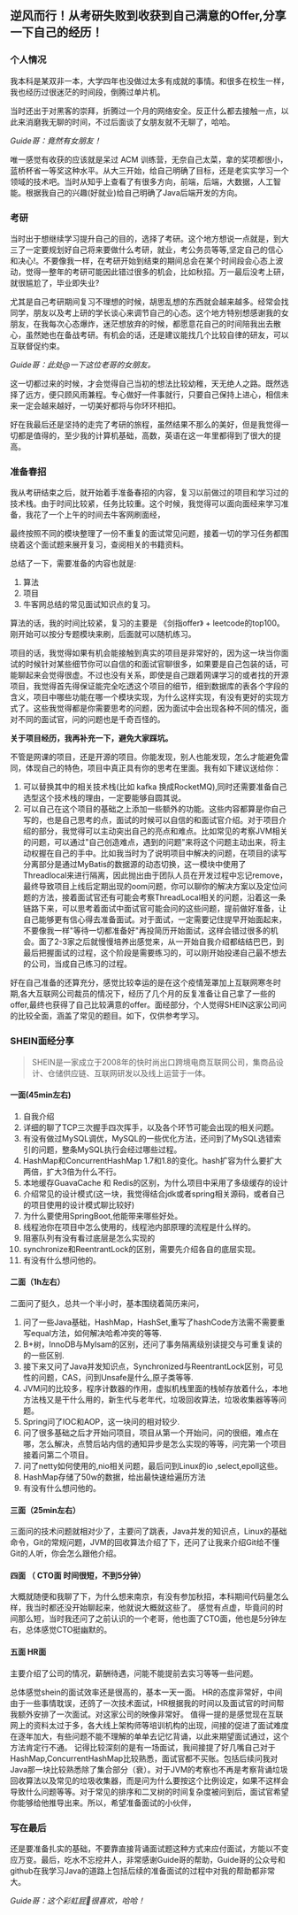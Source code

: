 

##  

## 逆风而行！从考研失败到收获到自己满意的Offer,分享一下自己的经历！

### 个人情况

我本科是某双非一本，大学四年也没做过太多有成就的事情。和很多在校生一样，我也经历过很迷茫的时间段，倒腾过单片机。

当时还出于对黑客的崇拜，折腾过一个月的网络安全。反正什么都去接触一点，以此来消磨我无聊的时间，不过后面谈了女朋友就不无聊了，哈哈。

*Guide哥：竟然有女朋友！*

唯一感觉有收获的应该就是呆过 ACM 训练营，无奈自己太菜，拿的奖项都很小，蓝桥杯省一等奖这种水平。从大三开始，给自己明确了目标，还是老实实学习一个领域的技术吧。当时从知乎上查看了有很多方向，前端，后端，大数据，人工智能。根据我自己的兴趣(好就业)给自己明确了Java后端开发的方向。

### 考研

当时出于想继续学习提升自己的目的，选择了考研。这个地方想说一点就是，到大三了一定要规划好自己将来要做什么考研，就业，考公务员等等,坚定自己的信心和决心!。不要像我一样，在考研开始到结束的期间总会在某个时间段会心态上波动，觉得一整年的考研可能因此错过很多的机会，比如秋招。万一最后没考上研，就很尴尬了，毕业即失业? 

尤其是自己考研期间复习不理想的时候，胡思乱想的东西就会越来越多。经常会找同学，朋友以及考上研的学长谈心来调节自己的心态。这个地方特别想感谢我的女朋友，在我每次心态爆炸，迷茫想放弃的时候，都愿意花自己的时间陪我出去散心，虽然她也在备战考研。有机会的话，还是建议能找几个比较自律的研友，可以互联督促约束。

*Guide哥：此处@一下这位老哥的女朋友。*

这一切都过来的时候，才会觉得自己当初的想法比较幼稚，天无绝人之路。既然选择了远方，便只顾风雨兼程。专心做好一件事就行，只要自己保持上进心，相信未来一定会越来越好，一切美好都将与你环环相扣。

好在我最后还是坚持的走完了考研的旅程，虽然结果不那么的美好，但是我觉得一切都是值得的，至少我的计算机基础，高数，英语在这一年里都得到了很大的提高。

### 准备春招

我从考研结束之后，就开始着手准备春招的内容，复习以前做过的项目和学习过的技术栈。由于时间比较紧，任务比较重。这个时候，我觉得可以面向面经来学习准备，我花了一个上午的时间去牛客网刷面经，

最终按照不同的模块整理了一份不重复的面试常见问题，接着一切的学习任务都围绕着这个面试题来展开复习，查阅相关的书籍资料。

总结了一下，需要准备的内容也就是: 

1. 算法
2. 项目
3. 牛客网总结的常见面试知识点的复习。 

算法的话，我的时间比较紧，复习的主要是 《剑指offer》 + leetcode的top100。刚开始可以按分专题模块来刷，后面就可以随机练习。

项目的话，我觉得如果有机会能接触到真实的项目是非常好的，因为这一块当你面试的时候针对某些细节你可以自信的和面试官聊很多，如果要是自己包装的话，可能聊起来会觉得很虚。不过也没有关系，即使是自己跟着网课学习的或者找的开源项目，我觉得首先得保证能完全吃透这个项目的细节，细到数据库的表各个字段的含义，项目中哪些功能在哪一个模块实现，为什么这样实现，有没有更好的实现方式了。这些我觉得都是你需要思考的问题，因为面试中会出现各种不同的情况，面对不同的面试官，问的问题也是千奇百怪的。

**关于项目经历，我再补充一下，避免大家踩坑。**

不管是网课的项目，还是开源的项目。你能发现，别人也能发现，怎么才能避免雷同，体现自己的特色，项目中真正具有你的思考在里面。我有如下建议送给你：

1.  可以替换其中的相关技术栈(比如 kafka 换成RocketMQ),同时还需要准备自己选型这个技术栈的理由，一定要能够自圆其说。
2.  可以自己在这个项目的基础之上添加一些额外的功能。这些内容都算是你自己写的，也是自己思考的点，面试的时候可以自信的和面试官介绍。对于项目介绍的部分，我觉得可以主动突出自己的亮点和难点。比如常见的考察JVM相关的问题，可以通过"自己创造难点，遇到的问题"来将这个问题主动出来，将主动权握在自己的手中。比如我当时为了说明项目中解决的问题，在项目的读写分离部分是通过MyBatis的数据源的动态切换，这一模块中使用了Threadlocal来进行隔离，因此抛出由于团队人员在开发过程中忘记remove，最终导致项目上线后定期出现的oom问题，你可以聊你的解决方案以及定位问题的方法，接着面试官还有可能会考察ThreadLocal相关的问题，沿着这一条链路下来，可以思考着面试中面试官可能会问的这些问题，提前做好准备，让自己能够更有信心得去准备面试。对于面试，一定需要记住提早开始面起来，不要像我一样"等待一切都准备好"再投简历开始面试，这样会错过很多的机会。面了2-3家之后就慢慢培养出感觉来，从一开始自我介绍都结结巴巴，到最后把握面试的过程，这个阶段是需要练习的，可以刚开始投递自己最不想去的公司，当成自己练习的过程。

好在自己准备的还算充分，感觉比较幸运的是在这个疫情笼罩加上互联网寒冬时期,各大互联网公司裁员的情况下，经历了几个月的反复准备让自己拿了一些的offer,最终也获得了自己比较满意的offer。面经部分，个人觉得SHEIN这家公司问的比较全面，涵盖了常见的题目。如下，仅供参考学习。

### 	SHEIN面经分享

> SHEIN是一家成立于2008年的快时尚出口跨境电商互联网公司，集商品设计、仓储供应链、互联网研发以及线上运营于一体。

#### 一面(45min左右)

1. 自我介绍
2. 详细的聊了TCP三次握手四次挥手，以及各个环节可能会出现的相关问题。
3. 有没有做过MySQL调优，MySQL的一些优化方法，还问到了MySQL选错索引的问题，整条MySQL执行会经过哪些过程。
4. HashMap和ConcurrentHashMap 1.7和1.8的变化。hash扩容为什么要扩大两倍，扩大3倍为什么不行。
5. 本地缓存GuavaCache 和 Redis的区别，为什么项目中采用了多级缓存的设计
6. 介绍常见的设计模式(这一块，我觉得结合jdk或者spring相关源码，或者自己的项目使用的设计模式聊比较好)
7. 为什么要使用SpringBoot,他能带来哪些好处。
8. 线程池你在项目中怎么使用的，线程池内部原理的流程是什么样的。
9. 阻塞队列有没有看过底层是怎么实现的
10. synchronize和ReentrantLock的区别，需要先介绍各自的底层实现。
11. 有没有什么想问他的。

#### 二面（1h左右）

二面问了挺久，总共一个半小时，基本围绕着简历来问，

1. 问了一些Java基础，HashMap，HashSet,重写了hashCode方法需不需要重写equal方法，如何解决哈希冲突的等等.
2. B+树，InnoDB与MyIsam的区别，还问了事务隔离级别读提交与可重复读的的一些区别.
3. 接下来又问了Java并发知识点，Synchronized与ReentrantLock区别，可见性的问题，CAS，问到Unsafe是什么,原子类等等.
4. JVM问的比较多，程序计数器的作用，虚拟机栈里面的栈帧存放着什么，本地方法栈又是干什么用的，新生代与老年代，垃圾回收算法，垃圾收集器等等问题。
5. Spring问了IOC和AOP，这一块问的相对较少.
6. 问了很多基础之后才开始问项目，项目从第一个开始问，问的很细，难点在哪，怎么解决，点赞后站内信的通知异步是怎么实现的等等，问完第一个项目接着问第二个项目。
7. 问了netty如何使用的,nio相关问题，最后问到Linux的io ,select,epoll这些。
8. HashMap存储了50w的数据，给出最快速给遍历方法
9. 有没有什么想问他的。

#### 三面（25min左右）

三面问的技术问题就相对少了，主要问了跳表，Java并发的知识点，Linux的基础命令，Git的常规问题，JVM的回收算法介绍了下，还问了让我来介绍Git给不懂Git的人听，你会怎么跟他介绍。

#### 四面 （ CTO面 时间很短，不到5分钟）

大概就随便和我聊了下，为什么想来南京，有没有参加秋招，本科期间代码量怎么样，我当时都还没开始聊起来，他就说大概就这些了。 感觉有点虚，毕竟问的时间那么短，当时我还问了之前认识的一个老哥，他也面了CTO面，他也是5分钟左右，总体感觉CTO挺幽默的。

#### 五面 HR面

主要介绍了公司的情况，薪酬待遇，问能不能提前去实习等等一些问题。

总体感觉shein的面试效率还是很高的，基本一天一面。 HR的态度非常好，中间由于一些事情耽误，还鸽了一次技术面试，HR根据我的时间以及面试官的时间帮我额外安排了一次面试。对这家公司的映像非常好。
值得一提的是感觉现在互联网上的资料太过于多，各大线上架构师等培训机构的出现，间接的促进了面试难度在逐年加大，有些问题不能不理解的单单去记忆背诵，以此来期望面试通过，这个方法肯定行不通。
记得比较深刻的是有一场面试，我间接提了好几嘴自己对于HashMap,ConcurrentHashMap比较熟悉，面试官都不买账。包括后续问我对Java那一块比较熟悉除了集合部分（衰）。对于JVM的考察也不再是考察背诵垃圾回收算法以及常见的垃圾收集器，而是问为什么要按这个比例设定，如果不这样会导致什么问题等等。对于常见的排序和二叉树的时间复杂度被问到后，面试官希望你能够给他推导出来。所以，希望准备面试的小伙伴，

### 写在最后

还是要准备扎实的基础，不要靠直接背诵面试题这种方式来应付面试，方能以不变应万变。最后，吃水不忘挖井人，非常感谢Guide哥的帮助，Guide哥的公众号和github在我学习Java的道路上包括后续的准备面试的过程中对我的帮助都非常大。

*Guide哥：这个彩虹屁🌈很喜欢，哈哈！*